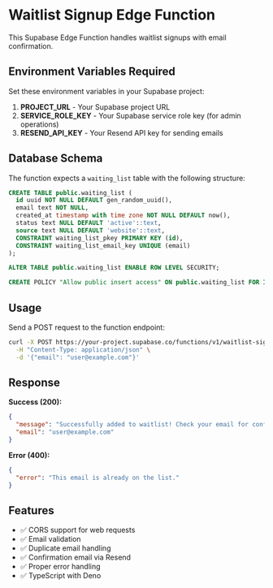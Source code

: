 # Waitlist Signup Edge Function

This Supabase Edge Function handles waitlist signups with email confirmation.

## Environment Variables Required

Set these environment variables in your Supabase project:

1. **PROJECT_URL** - Your Supabase project URL
2. **SERVICE_ROLE_KEY** - Your Supabase service role key (for admin operations)
3. **RESEND_API_KEY** - Your Resend API key for sending emails

## Database Schema

The function expects a `waiting_list` table with the following structure:

```sql
CREATE TABLE public.waiting_list (
  id uuid NOT NULL DEFAULT gen_random_uuid(),
  email text NOT NULL,
  created_at timestamp with time zone NOT NULL DEFAULT now(),
  status text NULL DEFAULT 'active'::text,
  source text NULL DEFAULT 'website'::text,
  CONSTRAINT waiting_list_pkey PRIMARY KEY (id),
  CONSTRAINT waiting_list_email_key UNIQUE (email)
);

ALTER TABLE public.waiting_list ENABLE ROW LEVEL SECURITY;

CREATE POLICY "Allow public insert access" ON public.waiting_list FOR INSERT WITH CHECK (true);
```

## Usage

Send a POST request to the function endpoint:

```bash
curl -X POST https://your-project.supabase.co/functions/v1/waitlist-signup \
  -H "Content-Type: application/json" \
  -d '{"email": "user@example.com"}'
```

## Response

**Success (200):**
```json
{
  "message": "Successfully added to waitlist! Check your email for confirmation.",
  "email": "user@example.com"
}
```

**Error (400):**
```json
{
  "error": "This email is already on the list."
}
```

## Features

- ✅ CORS support for web requests
- ✅ Email validation
- ✅ Duplicate email handling
- ✅ Confirmation email via Resend
- ✅ Proper error handling
- ✅ TypeScript with Deno
